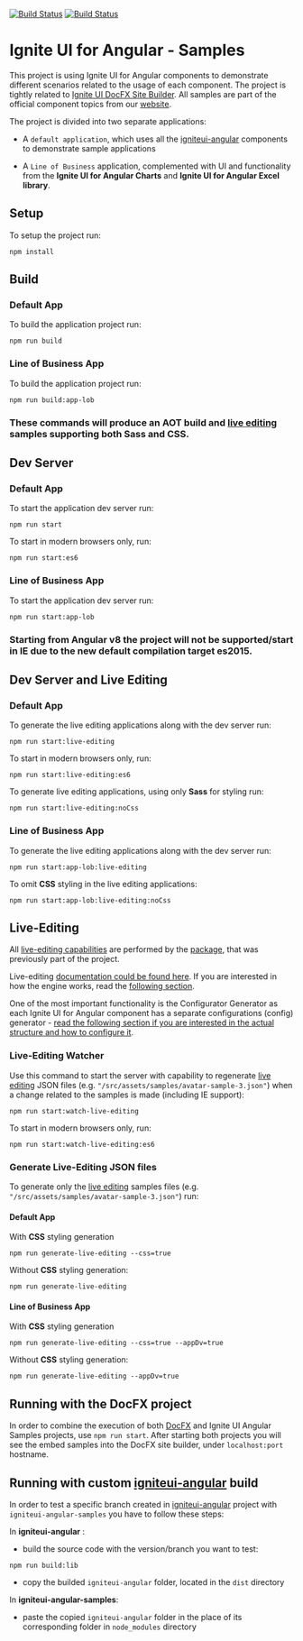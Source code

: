 [![Build Status](https://dev.azure.com/IgniteUI/igniteui-angular/_apis/build/status/IgniteUI.igniteui-angular-samples?branchName=master)](https://dev.azure.com/IgniteUI/igniteui-angular/_build/latest?definitionId=4&branchName=master)
[![Build Status](https://travis-ci.org/IgniteUI/igniteui-angular-samples.svg?branch=master)](https://travis-ci.org/IgniteUI/igniteui-angular-samples)

# Ignite UI for Angular - Samples

This project is using Ignite UI for Angular components to demonstrate different scenarios related to the usage of each component. The project is tightly related to [Ignite UI DocFX Site Builder](https://github.com/IgniteUI/igniteui-docfx). All samples are part of the official component topics from our [website](https://www.infragistics.com/products/ignite-ui-angular/angular/components/grid.html).

The project is divided into two separate applications:


- A `default application`, which uses all the [igniteui-angular](https://travis-ci.org/IgniteUI/igniteui-angular) components to demonstrate sample applications

- A `Line of Business` application, complemented with UI and functionality from the **Ignite UI for Angular Charts** and **Ignite UI for Angular Excel library**.

## Setup
To setup the project run:

```
npm install
```

## Build

### Default App
To build the application project run:

```
npm run build
```

### Line of Business App
To build the application project run:
```
npm run build:app-lob
```

### These commands will produce an AOT build and [live editing](https://github.com/IgniteUI/igniteui-angular-samples/blob/master/live-editing/README.md) samples supporting both Sass and CSS.

## Dev Server

### Default App
To start the application dev server run:

```
npm run start
```

To start in modern browsers only, run:

```
npm run start:es6
```

### Line of Business App

To start the application dev server run:
```
npm run start:app-lob
```

### Starting from Angular v8 the project will not be supported/start in IE due to the new default compilation target es2015.

## Dev Server and Live Editing

### Default App

To generate the live editing applications along with the dev server run:
```
npm run start:live-editing
```

To start in modern browsers only, run:

```
npm run start:live-editing:es6
```


To generate live editing applications, using only **Sass** for styling run:
```
npm run start:live-editing:noCss
```

### Line of Business App

To generate the live editing applications along with the dev server run:
```
npm run start:app-lob:live-editing
```

To omit **CSS** styling in the live editing applications:
```
npm run start:app-lob:live-editing:noCss
```

## Live-Editing
All [live-editing capabilities](https://github.com/IgniteUI/igniteui-live-editing) are performed by the [ package](https://www.npmjs.com/package/igniteui-live-editing), that was previously part of the project.

Live-editing [documentation could be found here](https://github.com/IgniteUI/igniteui-live-editing#live-editing-documentation). If you are interested in how the engine works, read the [following section](https://github.com/IgniteUI/igniteui-live-editing#how-the-live-editing-engine-works).

One of the most important functionality is the Configurator Generator as each Ignite UI for Angular component has a separate configurations (config) generator - [read the following section if you are interested in the actual structure and how to configure it](https://github.com/IgniteUI/igniteui-live-editing#configuration-generator).
### Live-Editing Watcher
Use this command to start the server with capability to regenerate [live editing](https://github.com/IgniteUI/igniteui-angular-samples/blob/master/live-editing/README.md) JSON files (e.g. `"/src/assets/samples/avatar-sample-3.json"`) when a change related to the samples is made (including IE support):

```
npm run start:watch-live-editing
```

To start in modern browsers only, run:

```
npm run start:watch-live-editing:es6
```

### Generate Live-Editing JSON files
To generate only the [live editing](https://github.com/IgniteUI/igniteui-angular-samples/blob/master/live-editing/README.md) samples files (e.g. `"/src/assets/samples/avatar-sample-3.json"`) run:

#### Default App
With **CSS** styling generation
```
npm run generate-live-editing --css=true
```

Without **CSS** styling generation:
```
npm run generate-live-editing
```

#### Line of Business App
With **CSS** styling generation
```
npm run generate-live-editing --css=true --appDv=true
```

Without **CSS** styling generation:
```
npm run generate-live-editing --appDv=true
```

## Running with the DocFX project

In order to combine the execution of both [DocFX](https://github.com/IgniteUI/igniteui-docfx) and Ignite UI Angular Samples projects, use `npm run start`.
After starting both projects you will see the embed samples into the DocFX site builder, under `localhost:port` hostname.

## Running with custom [igniteui-angular](https://github.com/IgniteUI/igniteui-angular) build

In order to test a specific branch created in [igniteui-angular]((https://github.com/IgniteUI/igniteui-angular)) project with `igniteui-angular-samples` you have to follow these steps:

In **igniteui-angular** :
- build the source code with the version/branch you want to test: 
```
npm run build:lib
```
- copy the builded `igniteui-angular` folder, located in the `dist` directory

In **igniteui-angular-samples**:

- paste the copied `igniteui-angular` folder in the place of its corresponding folder in `node_modules` directory
